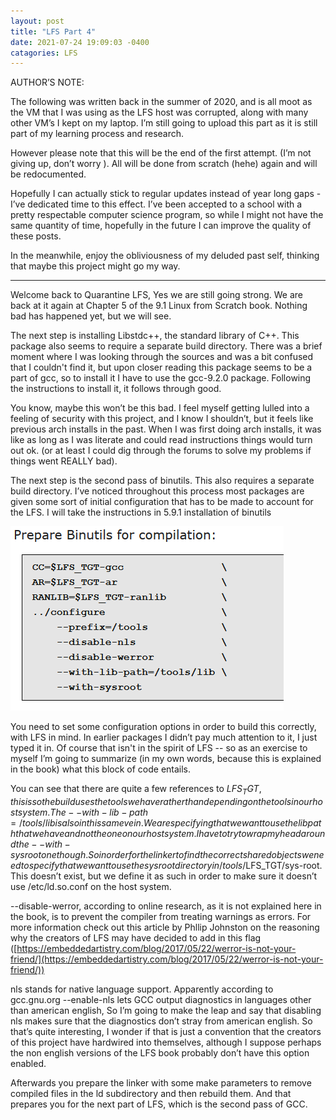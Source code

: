 ```yaml
---
layout: post
title: "LFS Part 4"
date: 2021-07-24 19:09:03 -0400 
catagories: LFS
---
```



AUTHOR’S NOTE:

The following was written back in the summer of 2020, and is all moot as the VM that I was using as the LFS host was corrupted, along with many other VM’s I kept on my laptop. I’m still going to upload this part as it is still part of my learning process and research. 

However please note that this will be the end of the first attempt. (I’m not giving up, don’t worry ). All will be done from scratch (hehe) again and will be redocumented. 

Hopefully I can actually stick to regular updates instead of year long gaps - I’ve dedicated time to this effect. I’ve been accepted to a school with a pretty respectable computer science program, so while I might not have the same quantity of time, hopefully in the future I can improve the quality of these posts.

In the meanwhile, enjoy the obliviousness of my deluded past self, thinking that maybe this project might go my way. 

-------------------------------------------------------------------------------------------------------------------------

Welcome back to Quarantine LFS,  Yes we are still going strong. We are back at it again at Chapter 5 of the 9.1 Linux from Scratch book. Nothing bad has happened yet, but we will see. 

The next step is installing Libstdc++, the standard library of C++. This package also seems to require a separate build directory. There was a brief moment where I was looking through the sources  and was a bit confused that I couldn't find it, but upon closer reading this package seems to be a part of gcc, so to install it I have to use the gcc-9.2.0 package.   Following the instructions to install it, it follows through good.

You know, maybe this won’t be this bad. I feel myself getting lulled into a feeling of security with this project, and I know I shouldn’t, but it feels like previous arch installs in the past. When I was first doing arch installs, it was like as long as I was literate and could read instructions things would turn out ok. (or at least I could dig through the forums to solve my problems if things went REALLY bad).

The next step is the second pass of binutils. This also requires a separate build directory. I’ve noticed throughout this process most packages are given some sort of initial configuration that has to be made to account for the LFS. I will take the instructions in 5.9.1 installation of binutils



![image](/assets/LFSpart4/image1.png)


You need to set some configuration options in order to build this correctly, with LFS in mind. In earlier packages I didn’t pay much attention to it, I just typed it in. Of course that isn't in the spirit of LFS -- so as an exercise to myself I’m going to summarize (in my own words, because this is explained in the book) what this block of code entails. 

You can see that there are quite a few references to $LFS_TGT, this is so the build uses the tools we have rather than depending on the tools in our host system.  The  --with-lib-path = /tools/lib is also in this same vein. We are specifying that we want to use the lib path that we have and not the one on our host system.  I have to try to wrap my head around the --with-sysroot one though.  So in order for the linker to find the correct shared objects we need to specify that we want to use the sysroot directory in  /tools/$LFS_TGT/sys-root. This doesn’t exist, but we define it as such in order to make sure it doesn’t use /etc/ld.so.conf on the host system. 

--disable-werror, according to online research, as it is not explained here in the book, is to prevent the compiler from treating warnings as errors.  For more information check out this article by Phllip Johnston on the reasoning why the creators of LFS may have decided to add in this flag ([https://embeddedartistry.com/blog/2017/05/22/werror-is-not-your-friend/](https://embeddedartistry.com/blog/2017/05/22/werror-is-not-your-friend/))

nls stands for native language support. Apparently according to gcc.gnu.org  --enable-nls lets GCC output diagnostics in languages other than american english, So I’m going to make the leap and say that disabling nls makes sure that the diagnostics don’t stray from american english.   So that’s quite interesting, I wonder if that is just a convention that the creators of this project have hardwired into themselves, although I suppose perhaps the non english versions of the LFS book  probably don’t have this option enabled. 

Afterwards you  prepare the linker with some make parameters to remove compiled files in the ld subdirectory and then rebuild them. And that prepares you for the next part of  LFS, which is the second pass of GCC.

